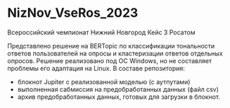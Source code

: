 # NizNov_VseRos_2023
Всероссийский чемпионат Нижний Новгород Кейс 3 Росатом

Представлено решение на BERTopic по классификации тональности ответов пользователей на опросы и кластеризации ответов отдельных опросов.
Решение реализовано под ОС Windows, но не составляет проблемы его адаптация на Linux.
В составе репозитория:
- блокнот Jupiter с реализованной моделью (с аутпутами)
- выполненная сабмиссия на предобработанных данных (файл csv)
- архив предобработанных данных, готовых для загрузки в блокнот.
